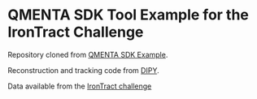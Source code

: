 # QMENTA SDK Tool Example for the IronTract Challenge
Repository cloned from [QMENTA SDK Example](https://github.com/qmentasdk/qmenta-sdk-example).

Reconstruction and tracking code from [DIPY](http://dipy.org).

Data available from the [IronTract challenge](https://irontract.mgh.harvard.edu/)


